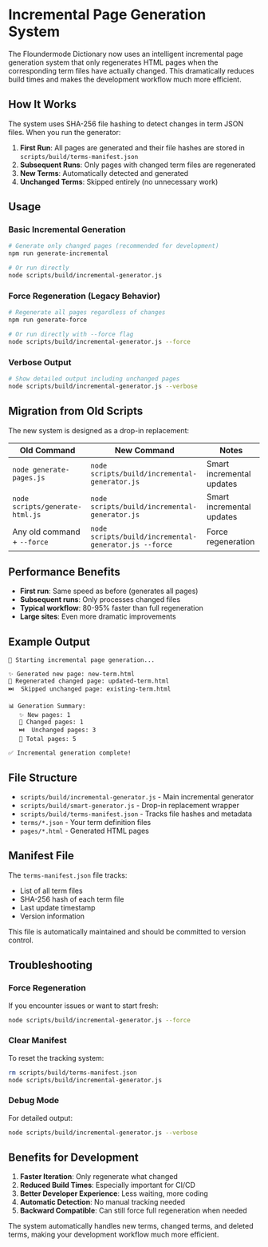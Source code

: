 # Incremental Page Generation System

The Floundermode Dictionary now uses an intelligent incremental page generation system that only regenerates HTML pages when the corresponding term files have actually changed. This dramatically reduces build times and makes the development workflow much more efficient.

## How It Works

The system uses SHA-256 file hashing to detect changes in term JSON files. When you run the generator:

1. **First Run**: All pages are generated and their file hashes are stored in `scripts/build/terms-manifest.json`
2. **Subsequent Runs**: Only pages with changed term files are regenerated
3. **New Terms**: Automatically detected and generated
4. **Unchanged Terms**: Skipped entirely (no unnecessary work)

## Usage

### Basic Incremental Generation
```bash
# Generate only changed pages (recommended for development)
npm run generate-incremental

# Or run directly
node scripts/build/incremental-generator.js
```

### Force Regeneration (Legacy Behavior)
```bash
# Regenerate all pages regardless of changes
npm run generate-force

# Or run directly with --force flag
node scripts/build/incremental-generator.js --force
```

### Verbose Output
```bash
# Show detailed output including unchanged pages
node scripts/build/incremental-generator.js --verbose
```

## Migration from Old Scripts

The new system is designed as a drop-in replacement:

| Old Command | New Command | Notes |
|-------------|-------------|-------|
| `node generate-pages.js` | `node scripts/build/incremental-generator.js` | Smart incremental updates |
| `node scripts/generate-html.js` | `node scripts/build/incremental-generator.js` | Smart incremental updates |
| Any old command + `--force` | `node scripts/build/incremental-generator.js --force` | Force regeneration |

## Performance Benefits

- **First run**: Same speed as before (generates all pages)
- **Subsequent runs**: Only processes changed files
- **Typical workflow**: 80-95% faster than full regeneration
- **Large sites**: Even more dramatic improvements

## Example Output

```
🔄 Starting incremental page generation...

✨ Generated new page: new-term.html
🔄 Regenerated changed page: updated-term.html
⏭️  Skipped unchanged page: existing-term.html

📊 Generation Summary:
   ✨ New pages: 1
   🔄 Changed pages: 1
   ⏭️  Unchanged pages: 3
   📝 Total pages: 5

✅ Incremental generation complete!
```

## File Structure

- `scripts/build/incremental-generator.js` - Main incremental generator
- `scripts/build/smart-generator.js` - Drop-in replacement wrapper
- `scripts/build/terms-manifest.json` - Tracks file hashes and metadata
- `terms/*.json` - Your term definition files
- `pages/*.html` - Generated HTML pages

## Manifest File

The `terms-manifest.json` file tracks:
- List of all term files
- SHA-256 hash of each term file
- Last update timestamp
- Version information

This file is automatically maintained and should be committed to version control.

## Troubleshooting

### Force Regeneration
If you encounter issues or want to start fresh:
```bash
node scripts/build/incremental-generator.js --force
```

### Clear Manifest
To reset the tracking system:
```bash
rm scripts/build/terms-manifest.json
node scripts/build/incremental-generator.js
```

### Debug Mode
For detailed output:
```bash
node scripts/build/incremental-generator.js --verbose
```

## Benefits for Development

1. **Faster Iteration**: Only regenerate what changed
2. **Reduced Build Times**: Especially important for CI/CD
3. **Better Developer Experience**: Less waiting, more coding
4. **Automatic Detection**: No manual tracking needed
5. **Backward Compatible**: Can still force full regeneration when needed

The system automatically handles new terms, changed terms, and deleted terms, making your development workflow much more efficient.
